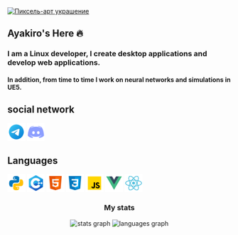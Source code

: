 <a href="https://www.pinterest.com/pin/39476934229190472/">
  <img src="https://i.pinimg.com/originals/пример.gif" width="300" alt="Пиксель-арт украшение">
</a>

## Ayakiro's Here 🔥
### I am a Linux developer, I create desktop applications and develop web applications.
#### In addition, from time to time I work on neural networks and simulations in UE5.



## social network
<a style="color: transparent; text-decoration: none;" class="hidden_text" href="https://t.me/Ayakiro">
  <img src="image.png" width="40" height="40" alt="Telegram">
</a>
<a style="color: transparent; text-decoration: none;" class="hidden_text" href="https://discordapp.com/users/1ayakiro1">
  <img src="discord.svg" width="40" height="40" alt="Discord">
</a>


## Languages
<img src="python.svg" width="40" height="40" alt="python">   <img src="cpp.svg" width="40" height="40" alt="python">   <img src="html.svg" width="40" height="40" alt="python">   <img src="css.svg" width="40" height="40" alt="python">   <img src="js.svg" width="40" height="40" alt="python">   <img src="vue.svg" width="40" height="40" alt="python">   <img src="react.svg" width="40" height="40" alt="python"> 


<h3 align="center">My stats</h3>

<div align="center">
  <img src="https://github-readme-stats.vercel.app/api?username=1Ayakiro1&hide_title=false&hide_rank=false&show_icons=true&include_all_commits=true&count_private=true&disable_animations=false&theme=dracula&locale=en&hide_border=false&order=1" height="150" alt="stats graph"  />
  <img src="https://github-readme-stats.vercel.app/api/top-langs?username=1Ayakiro1&locale=en&hide_title=false&layout=compact&card_width=320&langs_count=5&theme=dracula&hide_border=false&order=2" height="150" alt="languages graph"  />
</div>

###

